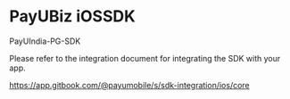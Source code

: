 # PayUBiz iOSSDK
PayUIndia-PG-SDK

Please refer to the integration document for integrating the SDK with your app.

https://app.gitbook.com/@payumobile/s/sdk-integration/ios/core

